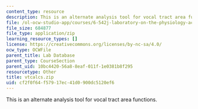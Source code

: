 ```yaml
---
content_type: resource
description: This is an alternate analysis tool for vocal tract area functions.
file: /ol-ocw-studio-app/courses/6-542j-laboratory-on-the-physiology-acoustics-and-perception-of-speech-fall-2005/cf2f0f64f57917ec41d0900dc5120ef6_vtcalcs.zip
file_size: 684877
file_type: application/zip
learning_resource_types: []
license: https://creativecommons.org/licenses/by-nc-sa/4.0/
ocw_type: OCWFile
parent_title: Lab Database
parent_type: CourseSection
parent_uid: 10bc4420-56a8-8eaf-011f-1e0381b8f295
resourcetype: Other
title: vtcalcs.zip
uid: cf2f0f64-f579-17ec-41d0-900dc5120ef6
---
```

This is an alternate analysis tool for vocal tract area functions.